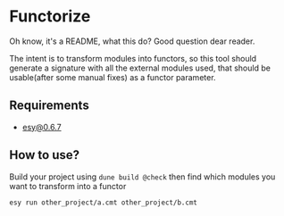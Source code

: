 # Functorize

Oh know, it's a README, what this do? Good question dear reader.

The intent is to transform modules into functors, so this tool should generate a signature with all the external modules used, that should be usable(after some manual fixes) as a functor parameter.

## Requirements

- esy@0.6.7

## How to use?

Build your project using `dune build @check` then find which modules you want to transform into a functor

```shell
esy run other_project/a.cmt other_project/b.cmt
```
